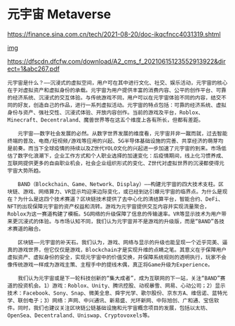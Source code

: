 # 元宇宙 Metaverse
https://finance.sina.com.cn/tech/2021-08-20/doc-ikqcfncc4031319.shtml


[img](https://github.com/hiro-9999/blog/blob/master/.%E5%85%83%E5%AE%87%E5%AE%99/Image%20from%20iOS.jpg)

https://dfscdn.dfcfw.com/download/A2_cms_f_20210615123552913922&direct=1&abc267.pdf
```
元宇宙是什么？——沉浸式的虚拟空间，用户可在其中进行文化、社交、娱乐活动，元宇宙的核心在于对虚拟资产和虚拟身份的承载。元宇宙为用户提供丰富的消费内容、公平的创作平台、可靠的经济系统、沉浸式的交互体验。与传统游戏不同，用户可以在元宇宙体验不同的内容，结交不同的好友，创造自己的作品，进行一系列虚拟活动。元宇宙的特点包括：可靠的经济系统、虚拟身份与资产、强社交性、沉浸式体验、开放内容创作。当前的游戏及平台，Roblox、Minecraft、Decentraland、魔兽世界等在这五个维度上各有所长，但都有差距。

　　元宇宙——数字社会发展的必然。从数字世界发展的维度看，元宇宙并非一蹴而就，过去智能终端的普及、电商/短视频/游戏等应用的兴起、5G半导体基础设施的完善、共享经济的萌芽均是前奏。而当下全球疫情的持续以及Z世代YOLO文化的兴起进一步加速了元宇宙的到来。市场低估了数字化浪潮下，企业工作方式和个人职业选择的加速变化：后疫情期间，线上化习惯养成、互联网提供更多的自由职业机会，社会企业组织形式的变化、Z世代对虚拟世界的沉浸都使得元宇宙大势所趋。

　　BAND（Blockchain、Game、Network、Display）——构建元宇宙的四大技术支柱。区块链、游戏、网络算力、VR显示均迎来边际变化，或已经到达引爆元宇宙的临界点。为什么是现在？为什么是这四个技术赛道？区块链技术提供了去中心化的清结算平台，智能合约、DeFi、NFT的出现保障元宇宙的资产权益和流转。游戏为元宇宙提供交互内容并实现流量聚合，Roblox为这一赛道构建了模板。5G网络的升级保障了信息的传输速率。VR等显示技术为用户带来更沉浸式的体验。与市场认知不同，我们认为元宇宙并不是游戏的升级版，而是“BAND”各技术赛道的融合。

　　区块链——元宇宙的补天石。我们认为，游戏、网络与显示的升级也能呈现一个近乎完美、逼真的游戏世界，但它仅仅是游戏，Blockchain才是实现升维的点睛之笔。其意义在于保障用户虚拟资产、虚拟身份的安全，实现元宇宙中的价值交换，并保障系统规则的透明执行，玩家不会像传统游戏一样成为游戏主策、主程手中的提线木偶，真正将Game升级为Experience。

　　我们认为元宇宙或是下一轮科技创新的“集大成者”，成为互联网的下一站，关注“BAND”赛道的投资机会。1）游戏：Roblox、Unity、腾讯控股、动视暴雪、网易、心动公司；2）显示技术：Facebook、Sony、Snap、微美全息、舜宇光学、歌尔股份、京东方A、维信诺、蓝特光学、联创电子；3）网络：声网、中兴通讯、新易盛、光环新网、中际旭创、广和通、宝信软件。同时，我们也建议关注区块链公链基础设施和元宇宙概念项目的发展，包括以太坊、OpenSea、Decentraland、Uniswap、Cryptovoxels等。
  ```
